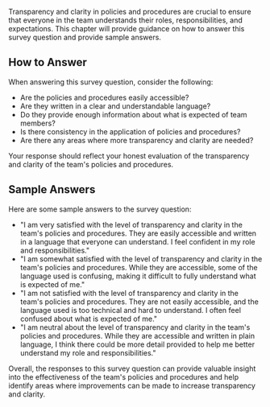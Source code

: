 

Transparency and clarity in policies and procedures are crucial to ensure that everyone in the team understands their roles, responsibilities, and expectations. This chapter will provide guidance on how to answer this survey question and provide sample answers.

How to Answer
-------------

When answering this survey question, consider the following:

* Are the policies and procedures easily accessible?
* Are they written in a clear and understandable language?
* Do they provide enough information about what is expected of team members?
* Is there consistency in the application of policies and procedures?
* Are there any areas where more transparency and clarity are needed?

Your response should reflect your honest evaluation of the transparency and clarity of the team's policies and procedures.

Sample Answers
--------------

Here are some sample answers to the survey question:

* "I am very satisfied with the level of transparency and clarity in the team's policies and procedures. They are easily accessible and written in a language that everyone can understand. I feel confident in my role and responsibilities."
* "I am somewhat satisfied with the level of transparency and clarity in the team's policies and procedures. While they are accessible, some of the language used is confusing, making it difficult to fully understand what is expected of me."
* "I am not satisfied with the level of transparency and clarity in the team's policies and procedures. They are not easily accessible, and the language used is too technical and hard to understand. I often feel confused about what is expected of me."
* "I am neutral about the level of transparency and clarity in the team's policies and procedures. While they are accessible and written in plain language, I think there could be more detail provided to help me better understand my role and responsibilities."

Overall, the responses to this survey question can provide valuable insight into the effectiveness of the team's policies and procedures and help identify areas where improvements can be made to increase transparency and clarity.

